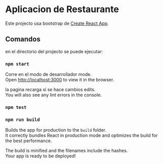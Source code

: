 # Aplicacion de Restaurante

Este projecto usa bootstrap de [Create React App](https://github.com/facebook/create-react-app).

## Comandos

en el directorio del projecto se puede ejecutar:

### `npm start`

Corre en el modo de desarrollador  mode.\
Open [http://localhost:3000](http://localhost:3000) to view it in the browser.

la pagina recarga si se hace cambios edits.\
You will also see any lint errors in the console.

### `npm test`

### `npm run build`

Builds the app for production to the `build` folder.\
It correctly bundles React in production mode and optimizes the build for the best performance.

The build is minified and the filenames include the hashes.\
Your app is ready to be deployed!

